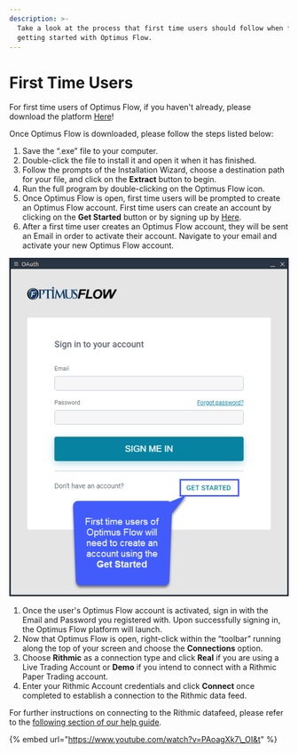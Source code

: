 ```yaml
---
description: >-
  Take a look at the process that first time users should follow when first
  getting started with Optimus Flow.
---
```


# First Time Users

For first time users of Optimus Flow, if you haven't already, please download the platform [Here](https://optimusfutures.com/bin/OTGQT.php)!

Once Optimus Flow is downloaded, please follow the steps listed below:

1. Save the “.exe” file to your computer.
2. Double-click the file to install it and open it when it has finished.
3. Follow the prompts of the Installation Wizard, choose a destination path for your file, and click on the **Extract** button to begin.
4. Run the full program by double-clicking on the Optimus Flow icon.
5. Once Optimus Flow is open, first time users will be prompted to create an Optimus Flow account. First time users can create an account by clicking on the **Get Started** button or by signing up by [Here](https://identity.optimusflow.app/Account/Register?returnUrl=%2Fconnect%2Fauthorize%2Fcallback%3Fclient_id%3DLicencesManager%26redirect_uri%3Dhttps%253A%252F%252Faccounts.optimusflow.app%252Fsignin-oidc%26response_type%3Dcode%2520id_token%26scope%3Dopenid%2520profile%2520email%2520offline_access%2520LicenceService%26response_mode%3Dform_post%26nonce%3D637190217919344647.ZTgxN2YwNDgtMGMzMS00ZmJmLTgyNGQtOGQ4MDY2ZWRlZmQ0NWNkNWE1YmYtYmJlMi00NmNmLWIyM2EtMDJhOWRiMWQ5M2Ez%26state%3DCfDJ8KTr-wkEPRFPi5S9U8P8i-E9ftUnUg3pKDSbwzBe0J4HAzaTzUamLaBqteeb8OPdFGccIngS4mmqn_hbnFrOpuCuE0ii9ldYXKda9s2VJec9dM3npVkmzHF313rgJtX5UDHJRLW_QWwU1E6rx9WlOJbo5Z0OGZULvamf8tsJWwntIc0sGYyUNkJA7NjvLHsMSBXhDhVT1gpyAm32lW4iP6zeg9zxLh68zTKze0oU3t0xU7vaXUVcrNsDZkIelFK1izCYZ4GNwe3YD8oi1zc2aCrtZQgXGMuQzeyoevvahcMPp3EuGWdWWu4mb60XZFZsRA%26x-client-SKU%3DID_NETSTANDARD2_0%26x-client-ver%3D5.5.0.0).  
6.  After a first time user creates an Optimus Flow account, they will be sent an Email in order to activate their account. Navigate to your email and activate your new Optimus Flow account.

![First time users that do not have an Optimus Flow account should refer to Step 5.](../.gitbook/assets/image%20%283%29%20%281%29.png)

1. Once the user's Optimus Flow account is activated, sign in with the Email and Password you registered with. Upon successfully signing in, the Optimus Flow platform will launch.
2. Now that Optimus Flow is open, right-click within the “toolbar” running along the top of your screen and choose the **Connections** option.
3.  Choose **Rithmic** as a connection type and click **Real** if you are using a Live Trading Account or **Demo** if you intend to connect with a Rithmic Paper Trading account.
4.  Enter your Rithmic Account credentials and click **Connect** once completed to establish a connection to the Rithmic data feed.

For further instructions on connecting to the Rithmic datafeed, please refer to the [following section of our help guide](../connections/connection-to-rithmic.md).

{% embed url="https://www.youtube.com/watch?v=PAoagXk7\_OI&t" %}



